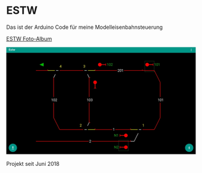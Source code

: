  ESTW
======
Das ist der Arduino Code für meine Modelleisenbahnsteuerung

[ESTW Foto-Album](https://photos.app.goo.gl/BcrruCCMoLmwhqbK6/ "sieh dir Fotos von dem Projekt und den Projektideen an")

![ESTW App](Screenshot.jpg)

Projekt seit Juni 2018
